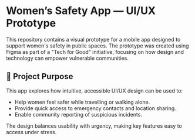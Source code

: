 # Women’s Safety App — UI/UX Prototype

This repository contains a visual prototype for a mobile app designed to support women's safety in public spaces. The prototype was created using Figma as part of a "Tech for Good" initiative, focusing on how design and technology can empower vulnerable communities.

## 🧠 Project Purpose

This app explores how intuitive, accessible UI/UX design can be used to:
- Help women feel safer while travelling or walking alone.
- Provide quick access to emergency contacts and location sharing.
- Enable community reporting of suspicious incidents.

The design balances usability with urgency, making key features easy to access under stress.
